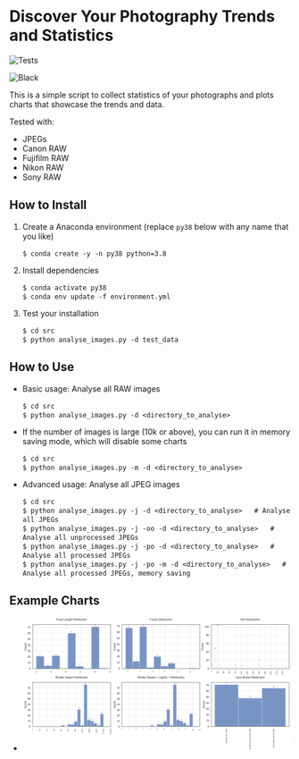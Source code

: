 # Discover Your Photography Trends and Statistics

![Tests](https://github.com/jiahuei/photography-trends/actions/workflows/tests.yml/badge.svg)

![Black](https://github.com/jiahuei/photography-trends/actions/workflows/black.yml/badge.svg)

This is a simple script to collect statistics of your photographs and plots charts that showcase the trends and data.

Tested with:

- JPEGs
- Canon RAW
- Fujifilm RAW
- Nikon RAW
- Sony RAW

## How to Install

1. Create a Anaconda environment (replace `py38` below with any name that you like)

   ```shell
   $ conda create -y -n py38 python=3.8
   ```

2. Install dependencies

   ```shell
   $ conda activate py38
   $ conda env update -f environment.yml
   ```

3. Test your installation

   ```shell
   $ cd src
   $ python analyse_images.py -d test_data
   ```

## How to Use

- Basic usage: Analyse all RAW images

  ```shell
  $ cd src
  $ python analyse_images.py -d <directory_to_analyse>
  ```

- If the number of images is large (10k or above), you can run it in memory saving mode, which will disable some charts

  ```shell
  $ cd src
  $ python analyse_images.py -m -d <directory_to_analyse>
  ```

- Advanced usage: Analyse all JPEG images

  ```shell
  $ cd src
  $ python analyse_images.py -j -d <directory_to_analyse>   # Analyse all JPEGs
  $ python analyse_images.py -j -oo -d <directory_to_analyse>   # Analyse all unprocessed JPEGs
  $ python analyse_images.py -j -po -d <directory_to_analyse>   # Analyse all processed JPEGs
  $ python analyse_images.py -j -po -m -d <directory_to_analyse>   # Analyse all processed JPEGs, memory saving
  ```

## Example Charts

- ![example-charts](example.png)
